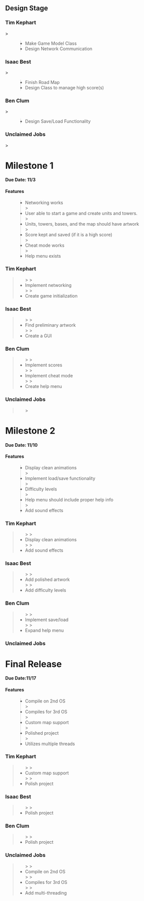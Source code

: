 <h2> Design Stage </h2>

<h3> Tim Kephart </h3>
> <ul>
<blockquote><li> Make Game Model Class </li>
<li> Design Network Communication </li>
</blockquote><blockquote></ul></blockquote>

<h3> Isaac Best </h3>
> <ul>
<blockquote><li> Finish Road Map </li>
<li> Design Class to manage high score(s) </li>
</blockquote><blockquote></ul></blockquote>

<h3> Ben Clum </h3>
> <ul>
<blockquote><li> Design Save/Load Functionality </li>
</blockquote><blockquote></ul></blockquote>

<h3> Unclaimed Jobs </h3>
> <ul></li></ul>

<blockquote></ul></blockquote>

<h1>Milestone 1</h1>

<h4> Due Date: 11/3</h4>

<h4> Features </h4>

<ul>
<blockquote><li> Networking works </li>
> <li> User able to start a game and create units and towers. </li>
> <li> Units, towers, bases, and the map should have artwork </li>
> <li> Score kept and saved (if it is a high score) </li>
> <li> Cheat mode works </li>
> <li> Help menu exists </li>
</ul></blockquote>

<h3> Tim Kephart </h3>
<blockquote><ul>
> > <li> Implement networking </li>
> > <li> Create game initialization </li>

> </ul></blockquote>

<h3> Isaac Best </h3>
<blockquote><ul>
> > <li> Find preliminary artwork </li>
> > <li> Create a GUI </li>

> </ul></blockquote>

<h3> Ben Clum </h3>
<blockquote><ul>
> > <li> Implement scores </li>
> > <li> Implement cheat mode </li>
> > <li> Create help menu </li>

> </ul></blockquote>

<h3> Unclaimed Jobs </h3>
<blockquote><ul>
> </ul></blockquote>

<h1>Milestone 2</h1>

<h4> Due Date: 11/10</h4>

<h4> Features </h4>

<ul>
<blockquote><li> Display clean animations </li>
> <li> Implement load/save functionality </li>
> <li> Difficulty levels</li>
> <li> Help menu should include proper help info </li>
> <li> Add sound effects </li>
</ul></blockquote>

<h3> Tim Kephart </h3>
<blockquote><ul>
> > <li> Display clean animations </li>
> > <li> Add sound effects </li>

> </ul></blockquote>

<h3> Isaac Best </h3>
<blockquote><ul>
> > <li> Add polished artwork </li>
> > <li> Add difficulty levels </li>

> </ul></blockquote>

<h3> Ben Clum </h3>
<blockquote><ul>
> > <li> Implement save/load </li>
> > <li> Expand help menu </li>

> </ul></blockquote>

<h3> Unclaimed Jobs </h3>
<blockquote><ul>

> </ul></blockquote>

<h1>Final Release</h1>

<h4> Due Date:11/17 </h4>

<h4> Features </h4>

<ul>
<blockquote><li> Compile on 2nd OS </li>
> <li> Compiles for 3rd OS </li>
> <li> Custom map support </li>
> <li> Polished project </li>
> <li> Utilizes multiple threads </li>
</ul></blockquote>

<h3> Tim Kephart </h3>
<blockquote><ul>
> > <li> Custom map support </li>
> > <li> Polish project </li>

> </ul></blockquote>

<h3> Isaac Best </h3>
<blockquote><ul>
> > <li> Polish project </li>

> </ul></blockquote>

<h3> Ben Clum </h3>
<blockquote><ul>
> > <li> Polish project </li>

> </ul></blockquote>

<h3> Unclaimed Jobs </h3>
<blockquote><ul>
> > <li> Compile on 2nd OS </li>
> > <li> Compiles for 3rd OS </li>
> > <li> Add multi-threading </li>

> </ul>